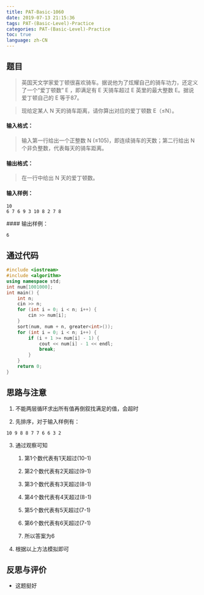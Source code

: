 ```yaml
---
title: PAT-Basic-1060
date: 2019-07-13 21:15:36
tags: PAT-(Basic-Level)-Practice
categories: PAT-(Basic-Level)-Practice
toc: true
language: zh-CN
---
```


## 题目

> 英国天文学家爱丁顿很喜欢骑车。据说他为了炫耀自己的骑车功力，还定义了一个“爱丁顿数” E ，即满足有 E 天骑车超过 E 英里的最大整数 E。据说爱丁顿自己的 E 等于87。

> 现给定某人 N 天的骑车距离，请你算出对应的爱丁顿数 E（≤N）。

#### 输入格式：

> 输入第一行给出一个正整数 N (≤105)，即连续骑车的天数；第二行给出 N 个非负整数，代表每天的骑车距离。

#### 输出格式：

> 在一行中给出 N 天的爱丁顿数。

#### 输入样例：

```
10
6 7 6 9 3 10 8 2 7 8
```

#### 输出样例：

```
6
```

## 通过代码

```cpp
#include <iostream>
#include <algorithm>
using namespace std;
int num[1001000];
int main() {
	int n;
	cin >> n;
	for (int i = 0; i < n; i++) {
		cin >> num[i];
	}
	sort(num, num + n, greater<int>());
	for (int i = 0; i < n; i++) {
		if (i + 1 >= num[i] - 1) {
			cout << num[i] - 1 << endl;
			break;
		}
	}
	return 0;
}
```

## 思路与注意

1.  不能两层循环求出所有值再倒叙找满足的值，会超时
    
2.  先排序，对于输入样例有：
```
10 9 8 8 7 7 6 6 3 2
```

3.  通过观察可知
    
    1.  第1个数代表有1天超过(10-1)
        
    2.  第2个数代表有2天超过(9-1)
        
    3.  第3个数代表有3天超过(8-1)
        
    4.  第4个数代表有4天超过(8-1)
        
    5.  第5个数代表有5天超过(7-1)
        
    6.  第6个数代表有6天超过(7-1)
        
    7.  所以答案为6
        
4.  根据以上方法模拟即可
    

## 反思与评价

-   这题挺好
